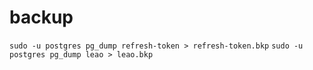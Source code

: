 # backup

`sudo -u postgres pg_dump refresh-token > refresh-token.bkp`
`sudo -u postgres pg_dump leao > leao.bkp`

